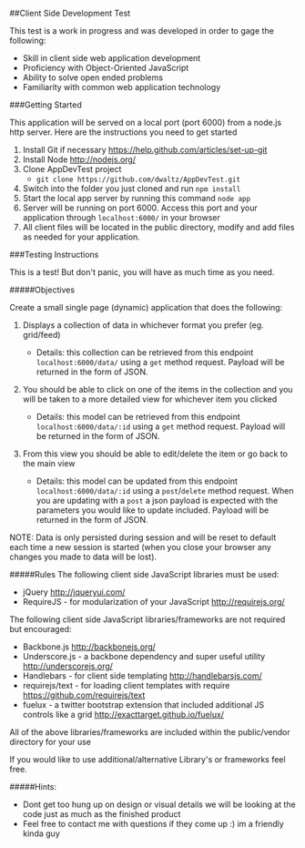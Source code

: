 ##Client Side Development Test

This test is a work in progress and was developed in order to gage the following:
* Skill in client side web application development
* Proficiency with Object-Oriented JavaScript
* Ability to solve open ended problems
* Familiarity with common web application technology

###Getting Started

This application will be served on a local port (port 6000) from a node.js http server.
Here are the instructions you need to get started

1. Install Git if necessary https://help.github.com/articles/set-up-git
2. Install Node http://nodejs.org/
3. Clone AppDevTest project
    * `git clone https://github.com/dwaltz/AppDevTest.git`
4. Switch into the folder you just cloned and run `npm install`
5. Start the local app server by running this command `node app`
6. Server will be running on port 6000. Access this port and your application through `localhost:6000/` in your browser
7. All client files will be located in the public directory, modify and add files as needed for your application.

###Testing Instructions

This is a test! But don't panic, you will have as much time as you need.

#####Objectives

Create a small single page (dynamic) application that does the following:

1. Displays a collection of data in whichever format you prefer (eg. grid/feed)
	* Details: this collection can be retrieved from this endpoint `localhost:6000/data/` using a `get` method request. Payload will be returned in the form of JSON.

2. You should be able to click on one of the items in the collection and you will be taken to a more detailed view for whichever item you clicked
	* Details: this model can be retrieved from this endpoint `localhost:6000/data/:id` using a `get` method request. Payload will be returned in the form of JSON.

3. From this view you should be able to edit/delete the item or go back to the main view
	* Details:  this model can be updated from this endpoint `localhost:6000/data/:id` using a `post`/`delete` method request. When you are updating with a `post` a json payload is expected with the parameters you would like to update included.  Payload will be returned in the form of JSON.

NOTE: Data is only persisted during session and will be reset to default each time a new session is started (when you close your browser any changes you made to data will be lost).


#####Rules
The following client side JavaScript libraries must be used:
* jQuery http://jqueryui.com/
* RequireJS - for modularization of your JavaScript http://requirejs.org/

The following client side JavaScript libraries/frameworks are not required but encouraged:
* Backbone.js http://backbonejs.org/
* Underscore.js - a backbone dependency and super useful utility http://underscorejs.org/
* Handlebars - for client side templating http://handlebarsjs.com/
* requirejs/text - for loading client templates with require https://github.com/requirejs/text
* fuelux - a twitter bootstrap extension that included additional JS controls like a grid http://exacttarget.github.io/fuelux/

All of the above libraries/frameworks are included within the public/vendor directory for your use

If you would like to use additional/alternative Library's or frameworks feel free.

#####Hints:

* Dont get too hung up on design or visual details we will be looking at the code just as much as the finished product
* Feel free to contact me with questions if they come up :) im a friendly kinda guy
